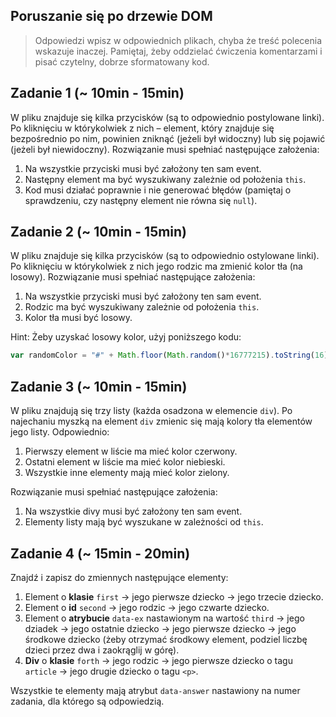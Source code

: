 ## Poruszanie się po drzewie DOM

> Odpowiedzi wpisz w odpowiednich plikach, chyba że treść polecenia wskazuje inaczej.
Pamiętaj, żeby oddzielać ćwiczenia komentarzami i pisać czytelny, dobrze sformatowany kod.


## Zadanie 1 (~ 10min - 15min)

W pliku znajduje się kilka przycisków (są to odpowiednio postylowane linki). Po kliknięciu w którykolwiek z nich &ndash; element, który znajduje się bezpośrednio po nim, powinien zniknąć (jeżeli był widoczny) lub się pojawić (jeżeli był niewidoczny).
Rozwiązanie musi spełniać następujące założenia:
1. Na wszystkie przyciski musi być założony ten sam event.
2. Następny element ma być wyszukiwany zależnie od położenia ```this```.
3. Kod musi działać poprawnie i nie generować błędów (pamiętaj o sprawdzeniu, czy następny element nie równa się ```null```).

## Zadanie 2 (~ 10min - 15min)

W pliku znajduje się kilka przycisków (są to odpowiednio ostylowane linki). Po kliknięciu w którykolwiek z nich jego rodzic ma zmienić kolor tła (na losowy).
Rozwiązanie musi spełniać następujące założenia:
1. Na wszystkie przyciski musi być założony ten sam event.
2. Rodzic ma być wyszukiwany zależnie od położenia ```this```.
3. Kolor tła musi być losowy.

Hint:
Żeby uzyskać losowy kolor, użyj poniższego kodu:
```JavaScript
var randomColor = "#" + Math.floor(Math.random()*16777215).toString(16);
```

## Zadanie 3 (~ 10min - 15min)

W pliku znajdują się trzy listy (każda osadzona w elemencie ```div```). Po najechaniu myszką na element ```div``` zmienic się mają kolory tła elementów jego listy. Odpowiednio:
1. Pierwszy element w liście ma mieć kolor czerwony.
2. Ostatni element w liście ma mieć kolor niebieski.
3. Wszystkie inne elementy mają mieć kolor zielony.

Rozwiązanie musi spełniać następujące założenia:
1. Na wszystkie divy musi być założony ten sam event.
2. Elementy listy mają być wyszukane w zależności od ```this```.

## Zadanie 4 (~ 15min - 20min)

Znajdź i zapisz do zmiennych następujące elementy:
1. Element o **klasie** ```first``` -> jego pierwsze dziecko -> jego trzecie dziecko.
2. Element o **id** ```second``` -> jego rodzic -> jego czwarte dziecko.
3. Element o **atrybucie** ```data-ex``` nastawionym na wartość ```third``` -> jego dziadek -> jego ostatnie dziecko -> jego pierwsze dziecko -> jego środkowe dziecko (żeby otrzymać środkowy element, podziel liczbę dzieci przez dwa i zaokrąglij w górę).
4. **Div** o **klasie** ```forth``` -> jego rodzic -> jego pierwsze dziecko o tagu ```article``` -> jego drugie dziecko o tagu ```<p>```.

Wszystkie te elementy mają atrybut ```data-answer``` nastawiony na numer zadania, dla którego są odpowiedzią.
